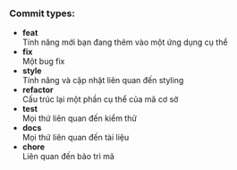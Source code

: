 ### Commit types:
- **feat**  
Tính năng mới bạn đang thêm vào một ứng dụng cụ thể
- **fix**  
Một bug fix
- **style**  
Tính năng và cập nhật liên quan đến styling
- **refactor**  
Cấu trúc lại một phần cụ thể của mã cơ sở
- **test**  
Mọi thứ liên quan đến kiểm thử
- **docs**  
Mọi thứ liên quan đến tài liệu
- **chore**  
Liên quan đến bảo trì mã